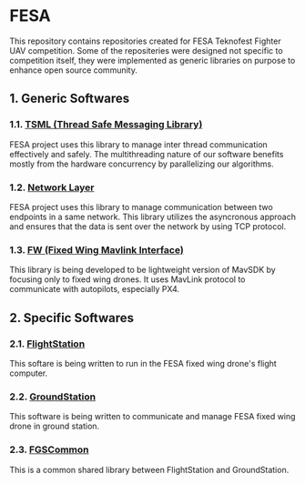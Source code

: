 # FESA
  This repository contains repositories created for FESA Teknofest Fighter UAV competition. Some of the repositeries
were designed not specific to competition itself, they were implemented as generic libraries on purpose to enhance
open source community.

## 1. Generic Softwares
### 1.1. [TSML (Thread Safe Messaging Library)](https://github.com/enessanc/TSML)
FESA project uses this library to manage inter thread communication effectively and safely. The multithreading nature of
our software benefits mostly from the hardware concurrency by parallelizing our algorithms. 
### 1.2. [Network Layer](https://github.com/enessanc/NL)
FESA project uses this library to manage communication between two endpoints in a same network. This library utilizes the 
asyncronous approach and ensures that the data is sent over the network by using TCP protocol. 
### 1.3. [FW (Fixed Wing Mavlink Interface)](https://github.com/enessanc/FW)
This library is being developed to be lightweight version of MavSDK by focusing only to fixed wing drones. It uses MavLink protocol
to communicate with autopilots, especially PX4.
## 2. Specific Softwares
### 2.1. [FlightStation](https://github.com/enessanc/FlightStation)
This softare is being written to run in the FESA fixed wing drone's flight computer.
### 2.2. [GroundStation](https://github.com/enessanc/GroundStation)
This software is being written to communicate and manage FESA fixed wing drone in ground station.
### 2.3. [FGSCommon](https://github.com/enessanc/FGSCommon)
This is a common shared library between FlightStation and GroundStation.
  
